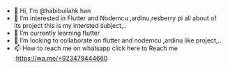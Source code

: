- 👋 Hi, I’m @habibullahk han
- 👀 I’m interested in Flutter and Nodemcu ,ardinu,resberry pi all about of its project this is my intersted subject,..
- 🌱 I’m currently learning  flutter 
- 💞️ I’m looking to collaborate on flutter and nodemcu ,ardinu like project,..
- 📫 How to reach me  on whatsapp click here to Reach me :https://wa.me/+923479444660

<!---
habibullahkhan12/habibullahkhan12 is a ✨ special ✨ repository because its `README.md` (this file) appears on your GitHub profile.
You can click the Preview link to take a look at your changes.
--->
